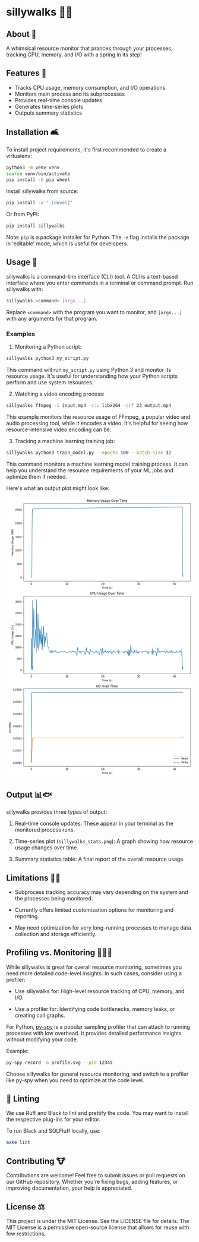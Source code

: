 # sillywalks 🎩👞

## About 🦜

A whimsical resource monitor that prances through your processes,
tracking CPU, memory, and I/O with a spring in its step!

## Features 🧀

- Tracks CPU usage, memory consumption, and I/O operations
- Monitors main process and its subprocesses
- Provides real-time console updates
- Generates time-series plots
- Outputs summary statistics

## Installation 🛋️

To install project requirements, it's first recommended to create a
virtualenv:

```bash
python3 -m venv venv
source venv/bin/activate
pip install -U pip wheel
```

Install sillywalks from source:

```bash
pip install -e ".[devel]"
```

Or from PyPI:

```bash
pip install sillywalks
```

Note: `pip` is a package installer for Python. The `-e` flag installs
the package in 'editable' mode, which is useful for developers.

## Usage 🥥

sillywalks is a command-line interface (CLI) tool. A CLI is a
text-based interface where you enter commands in a terminal or command
prompt. Run sillywalks with:

```bash
sillywalks <command> [args...]
```

Replace `<command>` with the program you want to monitor, and
`[args...]` with any arguments for that program.

### Examples

1. Monitoring a Python script:

```bash
sillywalks python3 my_script.py
```

This command will run `my_script.py` using Python 3 and monitor its
resource usage. It's useful for understanding how your Python scripts
perform and use system resources.

2. Watching a video encoding process:

```bash
sillywalks ffmpeg -i input.mp4 -c:v libx264 -crf 23 output.mp4
```

This example monitors the resource usage of FFmpeg, a popular video
and audio processing tool, while it encodes a video. It's helpful for
seeing how resource-intensive video encoding can be.

3. Tracking a machine learning training job:

```bash
sillywalks python3 train_model.py --epochs 100 --batch-size 32
```

This command monitors a machine learning model training process. It
can help you understand the resource requirements of your ML jobs and
optimize them if needed.

Here's what an output plot might look like:

[![process_stats.png](https://github.com/dnouri/sillywalks/blob/add-plot-example-to-readme/assets/process_stats.png?sanitize=true&width=100)](https://github.com/dnouri/sillywalks/blob/main/assets/process_stats.png)

## Output 📊🐟

sillywalks provides three types of output:

1. Real-time console updates: These appear in your terminal as the
   monitored process runs.

2. Time-series plot (`sillywalks_stats.png`): A graph showing how
   resource usage changes over time.

3. Summary statistics table: A final report of the overall resource
   usage.

## Limitations 🦸‍♂️

- Subprocess tracking accuracy may vary depending on the system and
  the processes being monitored.

- Currently offers limited customization options for monitoring and
  reporting.

- May need optimization for very long-running processes to manage data
  collection and storage efficiently.

## Profiling vs. Monitoring 🕵️‍♂️🧠

While sillywalks is great for overall resource monitoring, sometimes
you need more detailed code-level insights. In such cases, consider
using a profiler:

- Use sillywalks for: High-level resource tracking of CPU, memory, and
I/O.

- Use a profiler for: Identifying code bottlenecks, memory leaks, or
creating call graphs.

For Python, [py-spy](https://github.com/benfred/py-spy) is a popular
sampling profiler that can attach to running processes with low
overhead. It provides detailed performance insights without modifying
your code.

Example:

```bash
py-spy record -o profile.svg --pid 12345
```

Choose sillywalks for general resource monitoring, and switch to a
profiler like py-spy when you need to optimize at the code level.

## 🧹 Linting

We use Ruff and Black to lint and prettify the code.  You may want to
install the respective plug-ins for your editor.

To run Black and SQLFluff locally, use:

```bash
make lint
```

## Contributing 🐮

Contributions are welcome! Feel free to submit issues or pull requests
on our GitHub repository. Whether you're fixing bugs, adding features,
or improving documentation, your help is appreciated.

## License ⚖️

This project is under the MIT License. See the LICENSE file for
details. The MIT License is a permissive open-source license that
allows for reuse with few restrictions.
